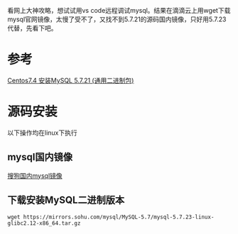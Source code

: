 看网上大神攻略，想试试用vs code远程调试mysql。结果在滴滴云上用wget下载mysql官网镜像，太慢了受不了，又找不到5.7.21的源码国内镜像，只好用5.7.23代替，先看下吧。
# 参考
[Centos7.4 安装MySQL 5.7.21 (通用二进制包)](https://blog.csdn.net/zml3721/article/details/79090983)
# 源码安装
以下操作均在linux下执行
## mysql国内镜像
[搜狗国内mysql镜像](https://mirrors.sohu.com/mysql/)

## 下载安装MySQL二进制版本
```
wget https://mirrors.sohu.com/mysql/MySQL-5.7/mysql-5.7.23-linux-glibc2.12-x86_64.tar.gz
```
